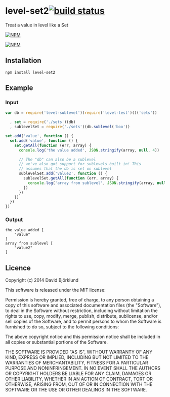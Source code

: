 # level-set2[![build status](https://secure.travis-ci.org/kesla/level-set2.png)](http://travis-ci.org/kesla/level-set2)

Treat a value in level like a Set

[![NPM](https://nodei.co/npm/level-set2.png?downloads&stars)](https://nodei.co/npm/level-set2/)

[![NPM](https://nodei.co/npm-dl/level-set2.png)](https://nodei.co/npm/level-set2/)

## Installation

```
npm install level-set2
```

## Example

### Input

```javascript
var db = require('level-sublevel')(require('level-test')()('sets'))

  , set = require('./sets')(db)
  , sublevelSet = require('./sets')(db.sublevel('boo'))

set.add('value', function () {
  set.add('value', function () {
    set.getAll(function (err, array) {
      console.log('the value added', JSON.stringify(array, null, 4))

      // The "db" can also be a sublevel
      // we've also got support for sublevels built in! This
      // assumes that the db is set on sublevel
      sublevelSet.add('value2', function () {
        sublevelSet.getAll(function (err, array) {
          console.log('array from sublevel', JSON.stringify(array, null, 4))
        })
      })
    })
  })
})
```

### Output

```
the value added [
    "value"
]
array from sublevel [
    "value2"
]
```

## Licence

Copyright (c) 2014 David Björklund

This software is released under the MIT license:

Permission is hereby granted, free of charge, to any person obtaining a copy
of this software and associated documentation files (the "Software"), to deal
in the Software without restriction, including without limitation the rights
to use, copy, modify, merge, publish, distribute, sublicense, and/or sell
copies of the Software, and to permit persons to whom the Software is
furnished to do so, subject to the following conditions:

The above copyright notice and this permission notice shall be included in
all copies or substantial portions of the Software.

THE SOFTWARE IS PROVIDED "AS IS", WITHOUT WARRANTY OF ANY KIND, EXPRESS OR
IMPLIED, INCLUDING BUT NOT LIMITED TO THE WARRANTIES OF MERCHANTABILITY,
FITNESS FOR A PARTICULAR PURPOSE AND NONINFRINGEMENT. IN NO EVENT SHALL THE
AUTHORS OR COPYRIGHT HOLDERS BE LIABLE FOR ANY CLAIM, DAMAGES OR OTHER
LIABILITY, WHETHER IN AN ACTION OF CONTRACT, TORT OR OTHERWISE, ARISING FROM,
OUT OF OR IN CONNECTION WITH THE SOFTWARE OR THE USE OR OTHER DEALINGS IN
THE SOFTWARE.


